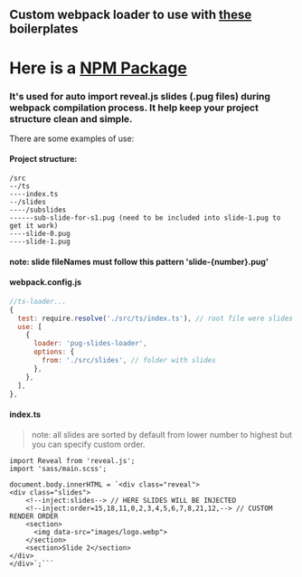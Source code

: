 ## Custom webpack loader to use with [these](https://github.com/xmelsky/reveal.js-boilerplates) boilerplates

# Here is a [NPM Package](https://www.npmjs.com/package/pug-slides-loader)

### It's used for auto import reveal.js slides (.pug files) during webpack compilation process. It help keep your project structure clean and simple.

There are some examples of use:

#### Project structure:

```
/src
--/ts
----index.ts
--/slides
----/subslides
------sub-slide-for-s1.pug (need to be included into slide-1.pug to get it work)
----slide-0.pug
----slide-1.pug
```

#### note: slide fileNames must follow this pattern 'slide-{number}.pug'


#### webpack.config.js

```javascript
//ts-loader...
{
  test: require.resolve('./src/ts/index.ts'), // root file were slides will be injected
  use: [
    {
      loader: 'pug-slides-loader',
      options: {
        from: './src/slides', // folder with slides
      },
    },
  ],
},
```

#### index.ts

> note: all slides are sorted by default from lower number to highest
> but you can specify custom order.


```
import Reveal from 'reveal.js';
import 'sass/main.scss';

document.body.innerHTML = `<div class="reveal">
<div class="slides">
    <!--inject:slides--> // HERE SLIDES WILL BE INJECTED
    <!--inject:order=15,18,11,0,2,3,4,5,6,7,8,21,12,--> // CUSTOM RENDER ORDER
    <section>
      <img data-src="images/logo.webp">
    </section>
    <section>Slide 2</section>
</div>
</div>`;```


